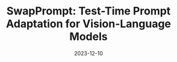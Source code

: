 ---
title: "SwapPrompt: Test-Time Prompt Adaptation for Vision-Language Models"
authors:
- Xiaosong Ma
- Jie Zhang
- Song Guo
- Wenchao Xu
date: "2023-12-10"
doi: ""


# Publication type.
# Legend: 0 = Uncategorized; 1 = Conference paper; 2 = Journal article;
# 3 = Preprint / Working Paper; 4 = Report; 5 = Book; 6 = Book section;
# 7 = Thesis; 8 = Patent
publication_types: ["1"]

# Publication name and optional abbreviated publication name.
publication: In the 37th Annual Conference on Neural Information Processing Systems (NeurIPS) (CCF-A)
#publication_short: In "*INFOCOM* (CCF-A)"

# links:
# - name: Custom Link
#   url: http://example.org
url_pdf: https://openreview.net/pdf?id=EhdNQiOWgQ
# url_code: '#'
# url_dataset: '#'
# url_poster: '#'
# url_project: ''
# url_slides: ''
# url_video: '#'

# Featured image
# To use, add an image named `featured.jpg/png` to your page's folder. 
# image:
#   caption: 'Image credit: [**Unsplash**](https://unsplash.com/photos/pLCdAaMFLTE)'
#   focal_point: ""
#   preview_only: false

# Associated Projects (optional).
#   Associate this publication with one or more of your projects.
#   Simply enter your project's folder or file name without extension.
#   E.g. `internal-project` references `content/project/internal-project/index.md`.
#   Otherwise, set `projects: []`.
projects: []
---